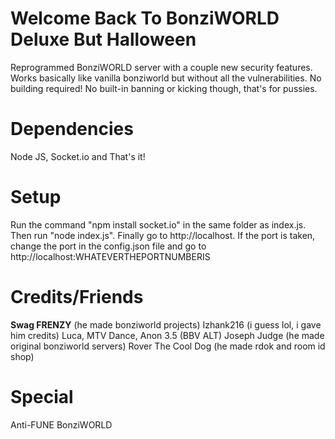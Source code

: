 # Welcome Back To BonziWORLD Deluxe But Halloween
Reprogrammed BonziWORLD server with a couple new security features. Works basically like vanilla bonziworld but without all the vulnerabilities. No building required! No built-in banning or kicking though, that's for pussies.

# Dependencies
Node JS, Socket.io and That's it!

# Setup
Run the command "npm install socket.io" in the same folder as index.js. Then run "node index.js". Finally go to http://localhost. If the port is taken, change the port in the config.json file and go to http://localhost:WHATEVERTHEPORTNUMBERIS

# Credits/Friends
**Swag FRENZY** (he made bonziworld projects)
Izhank216 (i guess lol, i gave him credits)
Luca, MTV Dance, Anon 3.5 (BBV ALT)
Joseph Judge (he made original bonziworld servers)
Rover The Cool Dog (he made rdok and room id shop)

# Special
Anti-FUNE
BonziWORLD

